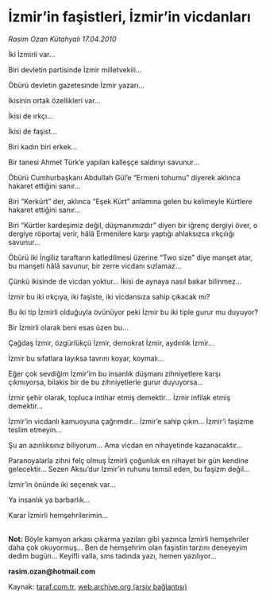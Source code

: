 # İzmir’in faşistleri, İzmir’in vicdanları

*Rasim Ozan Kütahyalı 17.04.2010*

<div class="yazi"><p>İki İzmirli var...</p>
<p>Biri devletin partisinde İzmir milletvekili...</p>
<p>Öbürü devletin gazetesinde İzmir yazarı...</p>
<p>İkisinin ortak özellikleri var...</p>
<p>İkisi de ırkçı...</p>
<p>İkisi de faşist...</p>
<p>Biri kadın biri erkek...</p>
<p>Bir tanesi Ahmet Türk’e yapılan kalleşçe saldırıyı savunur...</p>
<p>Öbürü Cumhurbaşkanı Abdullah Gül’e “Ermeni tohumu” diyerek aklınca hakaret ettiğini sanır...</p>
<p>Biri “Kerkürt” der, aklınca “Eşek Kürt” anlamına gelen bu kelimeyle Kürtlere hakaret ettiğini sanır...</p>
<p>Biri “Kürtler kardeşimiz değil, düşmanımızdır” diyen bir iğrenç dergiyi över, o dergiye röportaj verir, hâlâ Ermenilere karşı yaptığı ahlaksızca ırkçılığı savunur...</p>
<p>Öbürü iki İngiliz taraftarın katledilmesi üzerine “Two size” diye manşet atar, bu manşeti hâlâ savunur, bir zerre vicdanı sızlamaz...</p>
<p>Çünkü ikisinde de vicdan yoktur... İkisi de aynaya nasıl bakar bilinmez...</p>
<p>İzmir bu iki ırkçıya, iki faşiste, iki vicdansıza sahip çıkacak mı?</p>
<p>Bu iki tip İzmirli olduğuyla övünüyor peki İzmir bu iki tiple gurur mu duyuyor?</p>
<p>Bir İzmirli olarak beni esas üzen bu...</p>
<p>Çağdaş İzmir, özgürlükçü İzmir, demokrat İzmir, aydınlık İzmir...</p>
<p>İzmir bu sıfatlara layıksa tavrını koyar, koymalı...</p>
<p>Eğer çok sevdiğim İzmir’im bu insanlık düşmanı zihniyetlere karşı çıkmıyorsa, bilakis bir de bu zihniyetlerle gurur duyuyorsa...</p>
<p>İzmir şehir olarak, topluca intihar etmiş demektir... İzmir infilak etmiş demektir...</p>
<p>İzmir’in vicdanlı kamuoyuna çağrımdır... İzmir’e sahip çıkın... İzmir’i faşizme teslim etmeyin...</p>
<p>Şu an azınlıksınız biliyorum... Ama vicdan en nihayetinde kazanacaktır...</p>
<p>Paranoyalarla zihni felç olmuş İzmirli çoğunluk en nihayet bir gün kendine gelecektir... Sezen Aksu’dur İzmir’in ruhunu temsil eden, bu faşizm değil...</p>
<p>İzmir’in önünde iki seçenek var...</p>
<p>Ya insanlık ya barbarlık...</p>
<p>Karar İzmirli hemşehrilerimin...</p>
<p><b><br/>Not:</b> Böyle kamyon arkası çıkarma yazıları gibi yazınca İzmirli hemşehriler daha çok okuyormuş... Ben de hemşehrim olan faşistin tarzını deneyeyim dedim bugün... Keyifli valla, sms tadında yazı, hemen yazılıyor...</p>
<p><b>rasim.ozan@hotmail.com</b></p></div>

Kaynak: [taraf.com.tr](http://www.taraf.com.tr:80/makale/10926.htm), [web.archive.org (arşiv bağlantısı)](http://web.archive.org/web/20100420121327/http://www.taraf.com.tr:80/makale/10926.htm)
